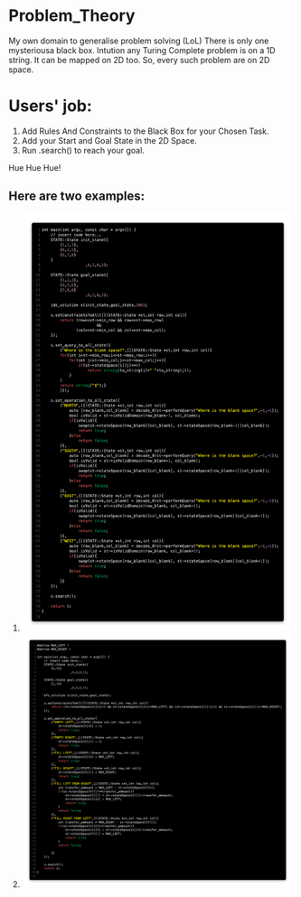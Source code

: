# Problem_Theory
My own domain to generalise problem solving (LoL) 
There is only one mysteriousa black box.
Intution any Turing Complete problem is on a 1D string. It can be mapped on 2D too. So, every such problem are on 2D space. 
# Users' job:
1. Add Rules And Constraints to the Black Box for your Chosen Task.
2. Add your Start and Goal State in the 2D Space.
3. Run .search() to reach your goal.

Hue Hue Hue!

## Here are two examples:
1. ![Output](8p.png)
2. ![Output](wj.png)
